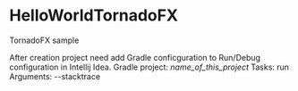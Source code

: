 # HelloWorldTornadoFX
TornadoFX sample

After creation project need add Gradle conficguration to Run/Debug configuration in Intellij Idea.
Gradle project: *name_of_this_project*
Tasks: run 
Arguments: --stacktrace

